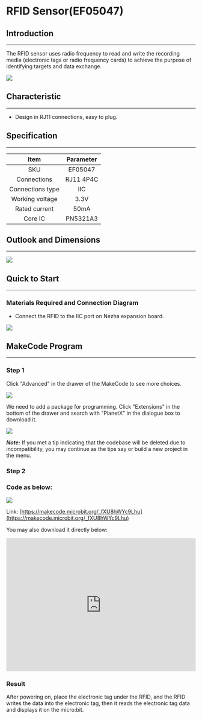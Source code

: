 # RFID Sensor(EF05047)

## Introduction
---
The RFID sensor uses radio frequency to read and write the recording media (electronic tags or radio frequency cards) to achieve the purpose of identifying targets and data exchange.

![](./images/05047_01.png)

## Characteristic
---
- Design in RJ11 connections, easy to plug.

## Specification
---

Item | Parameter 
:-: | :-: 
SKU|EF05047
Connections|RJ11 4P4C
Connections type|IIC
Working voltage|3.3V
Rated current|50mA
Core IC|PN5321A3



## Outlook and Dimensions 
---


![](./images/05047_02.png)


## Quick to Start
---

### Materials Required and Connection Diagram

- Connect the RFID  to the IIC port on Nezha expansion board. 


![](./images/05047_03.png)


## MakeCode Program
---

### Step 1
Click "Advanced" in the drawer of the MakeCode to see more choices.

![](./images/05001_04.png)

We need to add a package for programming. Click "Extensions" in the bottom of the drawer and search with "PlanetX" in the dialogue box to download it. 

![](./images/05001_05.png)

***Note:*** If you met a tip indicating that the codebase will be deleted due to incompatibility, you may continue as the tips say or build a new project in the menu. 

### Step 2
### Code as below:


![](./images/05047_06.png)


Link: [https://makecode.microbit.org/_fXU8hWYc9Lhu](https://makecode.microbit.org/_fXU8hWYc9Lhu)

You may also download it directly below:

<div style="position:relative;height:0;padding-bottom:70%;overflow:hidden;"><iframe style="position:absolute;top:0;left:0;width:100%;height:100%;" src="https://makecode.microbit.org/#pub:_fXU8hWYc9Lhu" frameborder="0" sandbox="allow-popups allow-forms allow-scripts allow-same-origin"></iframe></div>  

### Result

After powering on, place the electronic tag under the RFID, and the RFID writes the data into the electronic tag, then it reads the electronic tag data and displays it on the micro:bit.
